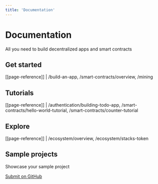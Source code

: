 ```yaml
---
title: 'Documentation'
---
```


# Documentation

All you need to build decentralized apps and smart contracts

## Get started

[[page-reference]]
| /build-an-app, /smart-contracts/overview, /mining

## Tutorials

[[page-reference]]
| /authentication/building-todo-app, /smart-contracts/hello-world-tutorial, /smart-contracts/counter-tutorial

## Explore

[[page-reference]]
| /ecosystem/overview, /ecosystem/stacks-token

## Sample projects

Showcase your sample project

[Submit on GitHub](https://github.com/blockstack/docs.blockstack)
